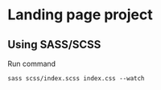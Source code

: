 # Landing page project

## Using SASS/SCSS
Run command
```
sass scss/index.scss index.css --watch
```